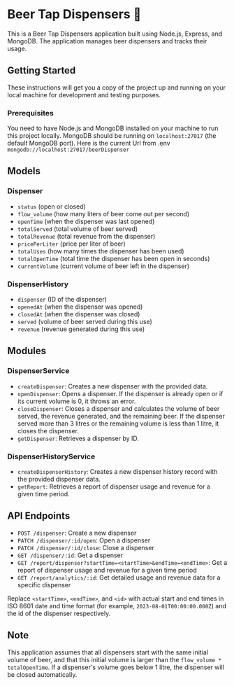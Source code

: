 # Beer Tap Dispensers :beers:

This is a Beer Tap Dispensers application built using Node.js, Express, and MongoDB. The application manages beer dispensers and tracks their usage.

## Getting Started

These instructions will get you a copy of the project up and running on your local machine for development and testing purposes.

### Prerequisites

You need to have Node.js and MongoDB installed on your machine to run this project locally. MongoDB should be running on `localhost:27017` (the default MongoDB port).
Here is the current Url from .env `mongodb://localhost:27017/beerDispenser`

## Models

### Dispenser

- `status` (open or closed)
- `flow_volume` (how many liters of beer come out per second)
- `openTime` (when the dispenser was last opened)
- `totalServed` (total volume of beer served)
- `totalRevenue` (total revenue from the dispenser)
- `pricePerLiter` (price per liter of beer)
- `totalUses` (how many times the dispenser has been used)
- `totalOpenTime` (total time the dispenser has been open in seconds)
- `currentVolume` (current volume of beer left in the dispenser)

### DispenserHistory

- `dispenser` (ID of the dispenser)
- `openedAt` (when the dispenser was opened)
- `closedAt` (when the dispenser was closed)
- `served` (volume of beer served during this use)
- `revenue` (revenue generated during this use)

## Modules

### DispenserService

- `createDispenser`: Creates a new dispenser with the provided data.
- `openDispenser`: Opens a dispenser. If the dispenser is already open or if its current volume is 0, it throws an error.
- `closeDispenser`: Closes a dispenser and calculates the volume of beer served, the revenue generated, and the remaining beer. If the dispenser served more than 3 litres or the remaining volume is less than 1 litre, it closes the dispenser.
- `getDispenser`: Retrieves a dispenser by ID.

### DispenserHistoryService

- `createDispenserHistory`: Creates a new dispenser history record with the provided dispenser data.
- `getReport`: Retrieves a report of dispenser usage and revenue for a given time period.

## API Endpoints

- `POST /dispenser`: Create a new dispenser
- `PATCH /dispenser/:id/open`: Open a dispenser
- `PATCH /dispenser/:id/close`: Close a dispenser
- `GET /dispenser/:id`: Get a dispenser
- `GET /report/dispenser?startTime=<startTime>&endTime=<endTime>`: Get a report of dispenser usage and revenue for a given time period
- `GET /report/analytics/:id`: Get detailed usage and revenue data for a specific dispenser

Replace `<startTime>`, `<endTime>`, and `<id>` with actual start and end times in ISO 8601 date and time format (for example, `2023-08-01T00:00:00.000Z`) and the id of the dispenser respectively.

## Note

This application assumes that all dispensers start with the same initial volume of beer, and that this initial volume is larger than the `flow_volume * totalOpenTime`. If a dispenser's volume goes below 1 litre, the dispenser will be closed automatically.
